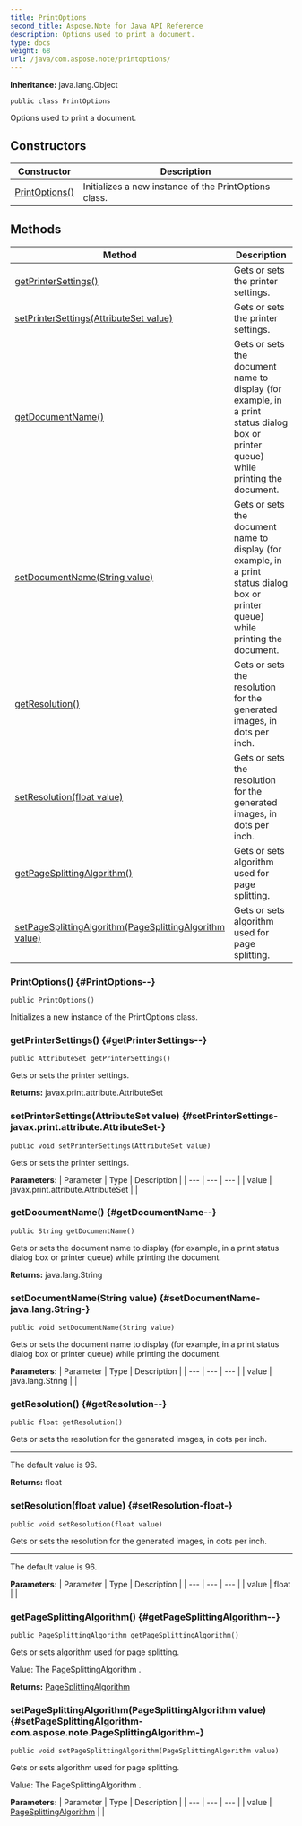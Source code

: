 ```yaml
---
title: PrintOptions
second_title: Aspose.Note for Java API Reference
description: Options used to print a document.
type: docs
weight: 68
url: /java/com.aspose.note/printoptions/
---
```


**Inheritance:**
java.lang.Object
```
public class PrintOptions
```

Options used to print a document.
## Constructors

| Constructor | Description |
| --- | --- |
| [PrintOptions()](#PrintOptions--) | Initializes a new instance of the  PrintOptions  class. |
## Methods

| Method | Description |
| --- | --- |
| [getPrinterSettings()](#getPrinterSettings--) | Gets or sets the printer settings. |
| [setPrinterSettings(AttributeSet value)](#setPrinterSettings-javax.print.attribute.AttributeSet-) | Gets or sets the printer settings. |
| [getDocumentName()](#getDocumentName--) | Gets or sets the document name to display (for example, in a print status dialog box or printer queue) while printing the document. |
| [setDocumentName(String value)](#setDocumentName-java.lang.String-) | Gets or sets the document name to display (for example, in a print status dialog box or printer queue) while printing the document. |
| [getResolution()](#getResolution--) | Gets or sets the resolution for the generated images, in dots per inch. |
| [setResolution(float value)](#setResolution-float-) | Gets or sets the resolution for the generated images, in dots per inch. |
| [getPageSplittingAlgorithm()](#getPageSplittingAlgorithm--) | Gets or sets algorithm used for page splitting. |
| [setPageSplittingAlgorithm(PageSplittingAlgorithm value)](#setPageSplittingAlgorithm-com.aspose.note.PageSplittingAlgorithm-) | Gets or sets algorithm used for page splitting. |
### PrintOptions() {#PrintOptions--}
```
public PrintOptions()
```


Initializes a new instance of the  PrintOptions  class.

### getPrinterSettings() {#getPrinterSettings--}
```
public AttributeSet getPrinterSettings()
```


Gets or sets the printer settings.

**Returns:**
javax.print.attribute.AttributeSet
### setPrinterSettings(AttributeSet value) {#setPrinterSettings-javax.print.attribute.AttributeSet-}
```
public void setPrinterSettings(AttributeSet value)
```


Gets or sets the printer settings.

**Parameters:**
| Parameter | Type | Description |
| --- | --- | --- |
| value | javax.print.attribute.AttributeSet |  |

### getDocumentName() {#getDocumentName--}
```
public String getDocumentName()
```


Gets or sets the document name to display (for example, in a print status dialog box or printer queue) while printing the document.

**Returns:**
java.lang.String
### setDocumentName(String value) {#setDocumentName-java.lang.String-}
```
public void setDocumentName(String value)
```


Gets or sets the document name to display (for example, in a print status dialog box or printer queue) while printing the document.

**Parameters:**
| Parameter | Type | Description |
| --- | --- | --- |
| value | java.lang.String |  |

### getResolution() {#getResolution--}
```
public float getResolution()
```


Gets or sets the resolution for the generated images, in dots per inch.

--------------------

The default value is 96.

**Returns:**
float
### setResolution(float value) {#setResolution-float-}
```
public void setResolution(float value)
```


Gets or sets the resolution for the generated images, in dots per inch.

--------------------

The default value is 96.

**Parameters:**
| Parameter | Type | Description |
| --- | --- | --- |
| value | float |  |

### getPageSplittingAlgorithm() {#getPageSplittingAlgorithm--}
```
public PageSplittingAlgorithm getPageSplittingAlgorithm()
```


Gets or sets algorithm used for page splitting.

Value: The  PageSplittingAlgorithm .

**Returns:**
[PageSplittingAlgorithm](../../com.aspose.note/pagesplittingalgorithm)
### setPageSplittingAlgorithm(PageSplittingAlgorithm value) {#setPageSplittingAlgorithm-com.aspose.note.PageSplittingAlgorithm-}
```
public void setPageSplittingAlgorithm(PageSplittingAlgorithm value)
```


Gets or sets algorithm used for page splitting.

Value: The  PageSplittingAlgorithm .

**Parameters:**
| Parameter | Type | Description |
| --- | --- | --- |
| value | [PageSplittingAlgorithm](../../com.aspose.note/pagesplittingalgorithm) |  |

